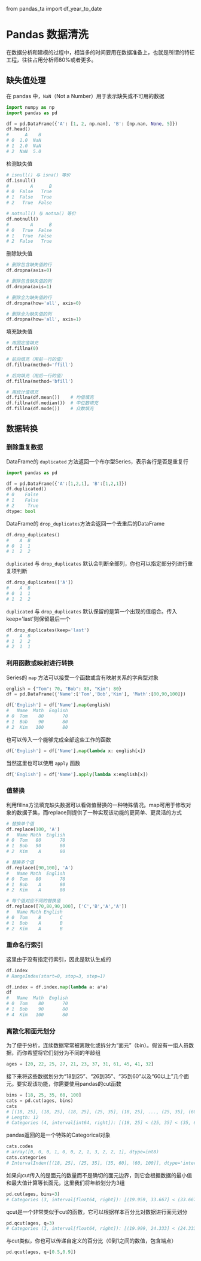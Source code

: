 from pandas_ta import df_year_to_date

# Pandas 数据清洗
在数据分析和建模的过程中，相当多的时间要用在数据准备上，也就是所谓的特征工程，往往占用分析师80%或者更多。

## 缺失值处理
在 pandas 中，`NaN`（Not a Number）用于表示缺失或不可用的数据

```python
import numpy as np
import pandas as pd

df = pd.DataFrame({'A': [1, 2, np.nan], 'B': [np.nan, None, 5]})
df.head()
#      A    B
# 0  1.0  NaN
# 1  2.0  NaN
# 2  NaN  5.0
```

检测缺失值
```python
# isnull() 与 isna() 等价
df.isnull()
#        A      B
# 0  False   True
# 1  False   True
# 2   True  False

# notnull() 与 notna() 等价
df.notnull()
#        A      B
# 0   True  False
# 1   True  False
# 2  False   True
```

删除缺失值
```python
# 删除包含缺失值的行
df.dropna(axis=0) 

# 删除包含缺失值的列
df.dropna(axis=1)

# 删除全为缺失值的行
df.dropna(how='all', axis=0)

# 删除全为缺失值的列
df.dropna(how='all', axis=1)
```

填充缺失值
```python
# 用固定值填充
df.fillna(0)

# 前向填充（用前一行的值）
df.fillna(method='ffill') 

# 后向填充（用后一行的值）
df.fillna(method='bfill')

# 用统计值填充
df.fillna(df.mean())    # 均值填充
df.fillna(df.median())  # 中位数填充
df.fillna(df.mode())    # 众数填充
```

## 数据转换

### 删除重复数据

DataFrame的 `duplicated` 方法返回一个布尔型Series，表示各行是否是重复行

```python
import pandas as pd

df = pd.DataFrame({'A':[1,2,1], 'B':[1,2,1]})
df.duplicated()
# 0    False
# 1    False
# 2     True
dtype: bool
```

DataFrame的 `drop_duplicates`方法会返回一个去重后的DataFrame

```python
df.drop_duplicates()
#    A  B
# 0  1  1
# 1  2  2
```

`duplicated` 与 `drop_duplicates` 默认会判断全部列，你也可以指定部分列进行重复项判断
```python
df.drop_duplicates(['A'])
#    A  B
# 0  1  1
# 1  2  2
```

`duplicated` 与 `drop_duplicates` 默认保留的是第一个出现的值组合。传入keep='last'则保留最后一个
```python
df.drop_duplicates(keep='last')
#    A  B
# 1  2  2
# 2  1  1
```

### 利用函数或映射进行转换

Series的 `map` 方法可以接受一个函数或含有映射关系的字典型对象
```python
english = {"Tom": 70, "Bob": 80, "Kim": 80}
df = pd.DataFrame({'Name':['Tom','Bob','Kim'], 'Math':[80,90,100]})

df['English'] = df['Name'].map(english)
#   Name  Math  English
# 0  Tom    80       70
# 1  Bob    90       80
# 2  Kim   100       80
```

也可以传入一个能够完成全部这些工作的函数

```python
df['English'] = df['Name'].map(lambda x: english[x])
```

当然这里也可以使用 `apply` 函数
```python
df['English'] = df['Name'].apply(lambda x:english[x])
```

### 值替换

利用fillna方法填充缺失数据可以看做值替换的一种特殊情况。map可用于修改对象的数据子集，而replace则提供了一种实现该功能的更简单、更灵活的方式

```python
# 替换单个值
df.replace(100, 'A')
#   Name Math  English
# 0  Tom   80       70
# 1  Bob   90       80
# 2  Kim    A       80

# 替换多个值
df.replace([90,100], 'A')
#   Name Math  English
# 0  Tom   80       70
# 1  Bob    A       80
# 2  Kim    A       80

# 每个值对应不同的替换值
df.replace([70,80,90,100], ['C','B','A','A'])
#   Name Math English
# 0  Tom    B       C
# 1  Bob    A       B
# 2  Kim    A       B
```

### 重命名行索引
这里由于没有指定行索引，因此是默认生成的
```python
df.index
# RangeIndex(start=0, stop=3, step=1)

df.index = df.index.map(lambda a: a*a)
df
#   Name  Math  English
# 0  Tom    80       70
# 1  Bob    90       80
# 4  Kim   100       80
```

### 离散化和面元划分
为了便于分析，连续数据常常被离散化或拆分为“面元”（bin）。假设有一组人员数据，而你希望将它们划分为不同的年龄组

```python
ages = [20, 22, 25, 27, 21, 23, 37, 31, 61, 45, 41, 32]
```
接下来将这些数据划分为“18到25”、“26到35”、“35到60”以及“60以上”几个面元。要实现该功能，你需要使用pandas的cut函数

```python
bins = [18, 25, 35, 60, 100]
cats = pd.cut(ages, bins)
cats
# [(18, 25], (18, 25], (18, 25], (25, 35], (18, 25], ..., (25, 35], (60, 100], (35, 60], (35, 60], (25, 35]]
# Length: 12
# Categories (4, interval[int64, right]): [(18, 25] < (25, 35] < (35, 60] < (60, 100]]
```
pandas返回的是一个特殊的Categorical对象
```python
cats.codes
# array([0, 0, 0, 1, 0, 0, 2, 1, 3, 2, 2, 1], dtype=int8)
cats.categories
# IntervalIndex([(18, 25], (25, 35], (35, 60], (60, 100]], dtype='interval[int64, right]')
```

如果向cut传入的是面元的数量而不是确切的面元边界，则它会根据数据的最小值和最大值计算等长面元，这里我们将年龄划分为3组
```python
pd.cut(ages, bins=3)
# Categories (3, interval[float64, right]): [(19.959, 33.667] < (33.667, 47.333] < (47.333, 61.0]]
```

qcut是一个非常类似于cut的函数，它可以根据样本百分比对数据进行面元划分
```python
pd.qcut(ages, q=3)
# Categories (3, interval[float64, right]): [(19.999, 24.333] < (24.333, 33.667] < (33.667, 61.0]]
```

与cut类似，你也可以传递自定义的百分比（0到1之间的数值，包含端点）

```python
pd.qcut(ages, q=[0.5,0.9])
```
